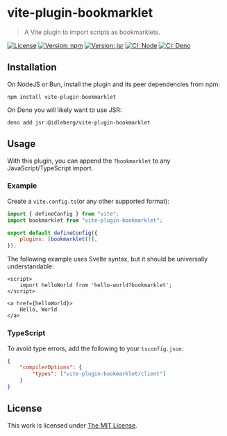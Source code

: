 # vite-plugin-bookmarklet

> A Vite plugin to import scripts as bookmarklets.

[![License](https://img.shields.io/github/license/idleberg/vite-plugin-bookmarklet?color=blue&style=for-the-badge)](https://github.com/idleberg/vite-plugin-bookmarklet/blob/main/LICENSE)
[![Version: npm](https://img.shields.io/npm/v/vite-plugin-bookmarklet?style=for-the-badge)](https://www.npmjs.org/package/vite-plugin-bookmarklet)
[![Version: jsr](https://img.shields.io/jsr/v/@idleberg/vite-plugin-bookmarklet?style=for-the-badge)](https://jsr.io/@idleberg/vite-plugin-bookmarklet)
[![CI: Node](https://img.shields.io/github/actions/workflow/status/idleberg/vite-plugin-bookmarklet/node.yml?logo=nodedotjs&logoColor=white&style=for-the-badge)](https://github.com/idleberg/vite-plugin-bookmarklet/actions/workflows/node.yml)
[![CI: Deno](https://img.shields.io/github/actions/workflow/status/idleberg/vite-plugin-bookmarklet/deno.yml?logo=deno&logoColor=white&style=for-the-badge)](https://github.com/idleberg/vite-plugin-bookmarklet/actions/workflows/deno.yml)

## Installation

On NodeJS or Bun, install the plugin and its peer dependencies from npm:

```shell
npm install vite-plugin-bookmarklet
```

On Deno you will likely want to use JSR:

```shell
deno add jsr:@idleberg/vite-plugin-bookmarklet
```

## Usage

With this plugin, you can append the `?bookmarklet` to any JavaScript/TypeScript import.

### Example

Create a `vite.config.ts`(or any other supported format):

```javascript
import { defineConfig } from "vite";
import bookmarklet from "vite-plugin-bookmarklet";

export default defineConfig({
	plugins: [bookmarklet()],
});
```

The following example uses Svelte syntax, but it should be universally understandable:

```svelte
<script>
	import helloWorld from 'hello-world?bookmarklet';
</script>

<a href={helloWorld}>
	Hello, World
</a>
```

### TypeScript

To avoid type errors, add the following to your `tsconfig.json`:

```json
{
	"compilerOptions": {
		"types": ["vite-plugin-bookmarklet/client"]
	}
}
```

## License

This work is licensed under [The MIT License](LICENSE).
